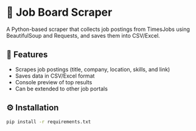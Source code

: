 # 📝 Job Board Scraper

A Python-based scraper that collects job postings from TimesJobs using BeautifulSoup and Requests, and saves them into CSV/Excel.

## 🚀 Features
- Scrapes job postings (title, company, location, skills, and link)
- Saves data in CSV/Excel format
- Console preview of top results
- Can be extended to other job portals

## ⚙️ Installation
```bash
pip install -r requirements.txt
